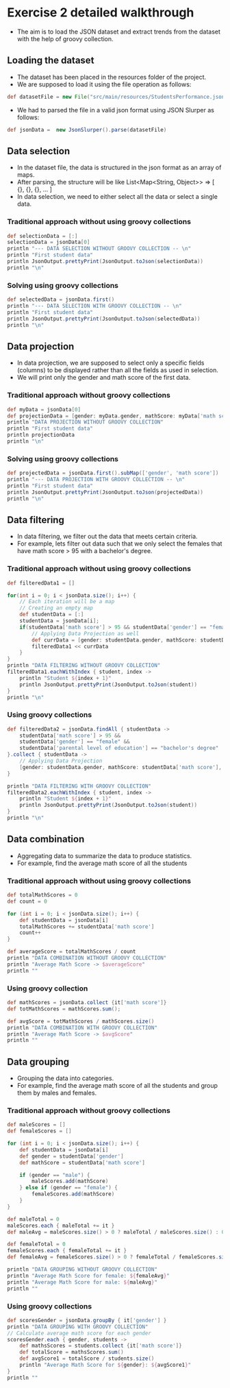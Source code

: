 # Exercise 2 detailed walkthrough

- The aim is to load the JSON dataset and extract trends from the dataset with the help of groovy collection.

## Loading the dataset

- The dataset has been placed in the resources folder of the project.
- We are supposed to load it using the file operation as follows:

```groovy
def datasetFile = new File("src/main/resources/StudentsPerformance.json")
```

- We had to parsed the file in a valid json format using JSON Slurper as follows:

```groovy
def jsonData = 	new JsonSlurper().parse(datasetFile)
```

## Data selection

- In the dataset file, the data is structured in the json format as an array of maps.
- After parsing, the structure will be like List<Map<String, Object>> => [ {}, {}, {}, ... ]
- In data selection, we need to either select all the data or select a single data.

### Traditional approach without using groovy collections

```groovy
def selectionData = [:]
selectionData = jsonData[0]
println "--- DATA SELECTION WITHOUT GROOVY COLLECTION -- \n"
println "First student data"
println JsonOutput.prettyPrint(JsonOutput.toJson(selectionData))
println "\n"
```

### Solving using groovy collections

```groovy
def selectedData = jsonData.first()
println "--- DATA SELECTION WITH GROOVY COLLECTION -- \n"
println "First student data"
println JsonOutput.prettyPrint(JsonOutput.toJson(selectedData))
println "\n"
```

## Data projection

- In data projection, we are supposed to select only a specific fields (columns) to be displayed rather than all the fields as used in selection.
- We will print only the gender and math score of the first data.

### Traditional approach without groovy collections

```groovy
def myData = jsonData[0]
def projectionData = [gender: myData.gender, mathScore: myData['math score']]
println "DATA PROJECTION WITHOUT GROOVY COLLECTION"
println "First student data"
println projectionData
println "\n"
```

### Solving using groovy collections

```groovy
def projectedData = jsonData.first().subMap(['gender', 'math score'])
println "--- DATA PROJECTION WITH GROOVY COLLECTION -- \n"
println "First student data"
println JsonOutput.prettyPrint(JsonOutput.toJson(projectedData))
println "\n"
```

## Data filtering

- In data filtering, we filter out the data that meets certain criteria.
- For example, lets filter out data such that we only select the females that have math score > 95 with a bachelor's degree.

### Traditional approach without using groovy collections

```groovy
def filteredData1 = []

for(int i = 0; i < jsonData.size(); i++) {
	// Each iteration will be a map
	// Creating an empty map
	def studentData = [:]
	studentData = jsonData[i];
	if(studentData['math score'] > 95 && studentData['gender'] == "female" && studentData['parental level of education'] == "bachelor's degree") {
		// Applying Data Projection as well
		def currData = [gender: studentData.gender, mathScore: studentData['math score'], educationLevel: studentData['parental level of education']]
		filteredData1 << currData
	}
}
println "DATA FILTERING WITHOUT GROOVY COLLECTION"
filteredData1.eachWithIndex { student, index ->
	println "Student ${index + 1}"
	println JsonOutput.prettyPrint(JsonOutput.toJson(student))
}
println "\n"
```

### Using groovy collections

```groovy
def filteredData2 = jsonData.findAll { studentData ->
	studentData['math score'] > 95 &&
	studentData['gender'] == "female" &&
	studentData['parental level of education'] == "bachelor's degree"
}.collect { studentData ->
	// Applying Data Projection
	[gender: studentData.gender, mathScore: studentData['math score'], educationLevel: studentData['parental level of education']]
}

println "DATA FILTERING WITH GROOVY COLLECTION"
filteredData2.eachWithIndex { student, index ->
	println "Student ${index + 1}"
	println JsonOutput.prettyPrint(JsonOutput.toJson(student))
}
println "\n"
```

## Data combination

- Aggregating data to summarize the data to produce statistics.
- For example, find the average math score of all the students

### Traditional approach without using groovy collections

```groovy
def totalMathScores = 0
def count = 0

for (int i = 0; i < jsonData.size(); i++) {
	def studentData = jsonData[i]
	totalMathScores += studentData['math score']
	count++
}

def averageScore = totalMathScores / count
println "DATA COMBINATION WITHOUT GROOVY COLLECTION"
println "Average Math Score -> $averageScore"
println ""
```

### Using groovy collection

```groovy
def mathScores = jsonData.collect {it['math score']}
def totMathScores = mathScores.sum();

def avgScore = totMathScores / mathScores.size()
println "DATA COMBINATION WITH GROOVY COLLECTION"
println "Average Math Score -> $avgScore"
println ""
```

## Data grouping

- Grouping the data into categories.
- For example, find the average math score of all the students and group them by males and females.

### Traditional approach without groovy collections

```groovy
def maleScores = []
def femaleScores = []

for (int i = 0; i < jsonData.size(); i++) {
	def studentData = jsonData[i]
	def gender = studentData['gender']
	def mathScore = studentData['math score']

	if (gender == "male") {
		maleScores.add(mathScore)
	} else if (gender == "female") {
		femaleScores.add(mathScore)
	}
}

def maleTotal = 0
maleScores.each { maleTotal += it }
def maleAvg = maleScores.size() > 0 ? maleTotal / maleScores.size() : 0

def femaleTotal = 0
femaleScores.each { femaleTotal += it }
def femaleAvg = femaleScores.size() > 0 ? femaleTotal / femaleScores.size() : 0

println "DATA GROUPING WITHOUT GROOVY COLLECTION"
println "Average Math Score for female: ${femaleAvg}"
println "Average Math Score for male: ${maleAvg}"
println ""
```

### Using groovy collections

```groovy
def scoresGender = jsonData.groupBy { it['gender'] }
println "DATA GROUPING WITH GROOVY COLLECTION"
// Calculate average math score for each gender
scoresGender.each { gender, students ->
	def mathsScores = students.collect {it['math score']}
	def totalScore = mathsScores.sum()
	def avgScore1 = totalScore / students.size()
	println "Average Math Score for ${gender}: ${avgScore1}"
}
println ""
```
